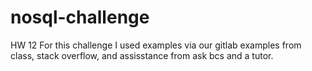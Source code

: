 # nosql-challenge
HW 12
For this challenge I used examples via our gitlab examples from class, stack overflow, and assisstance from ask bcs and a tutor.

